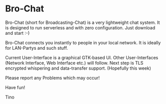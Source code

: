 Bro-Chat
========

Bro-Chat (short for Broadcasting-Chat) is a very lightweight chat system.
It is designed to run serverless and with zero configuration. 
Just download and start :-)

Bro-Chat connects you instantly to people in your local network.
It is ideally for LAN-Partys and such stuff.

Current User-Interface is a graphical GTK-based UI.
Other User-Interfaces (Network Interface, Web Interface etc.) will follow.
Next step is TLS encrypted whispering and data-transfer support. (Hopefully this week)

Please report any Problems which may occur!

Have fun!

Tino 
